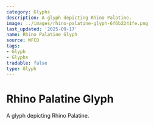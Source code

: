 ```yaml
---
category: Glyphs
description: A glyph depicting Rhino Palatine.
image: ../images/rhino-palatine-glyph-6f6b2241fe.png
last_updated: '2025-09-17'
name: Rhino Palatine Glyph
source: WFCD
tags:
- Glyph
- Glyphs
tradable: false
type: Glyph
---
```


# Rhino Palatine Glyph

A glyph depicting Rhino Palatine.

